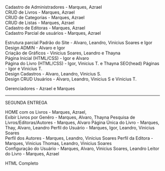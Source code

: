 Cadastro de Administradores - Marques, Azrael  
CRUD de Livros - Marques, Azrael  
CRUD de Categorias - Marques, Azrael  
CRUD de Listas - Marques, Azrael  
Cadastro de Editoras - Marques, Azrael  
Cadastro Parcial de usuários - Marques, Azrael  

Estrutura parcial Padrão do Site - Alvaro, Leandro, Vinicius Soares e Igor  
Design ADMIN - Alvaro e Igor  
Criação de Gráficos - Vinicius Soares, Leandro e Thayna  
Página Inicial (HTML/CSS) - Igor e Alvaro  
Página do Livro (HTML/CSS) - Igor, Vinicius T. e Thayna SEO(head) Páginas - Igor e Vinicius T.  
Design Cadastros - Alvaro, Leandro, Vinicius S.  
Design CRUD Usuários - Alvaro, Leandro, Vinicius S e Vinicius T.  

Gerenciadores - Azrael e Marques

_________________________________________________________________ 
SEGUNDA ENTREGA  
  
HOME com os Livros - Marques, Azrael,  
Exibir Livros por Genêro - Marques, Alvaro, Thayna 
Pesquisa de Livros/Editoras/Autores - Marques, Alvaro 
Página Única do Livro - Marques, Thay, Alvaro, Leandro 
Perfil do Usuário - Marques, Igor, Leandro, Vinicius Soares  
Perfil dos Autores - Marques, Leandro, Vinicius Soares 
Perfil da Editora - Marques, Vinicius Thomas, Leandro, Vinicius Soares  
Configuração do Usuário - Marques, Alvaro, Vinicius Soares, Leandro 
Leitor do Livro - Marques, Azrael  

HTML Completo  

